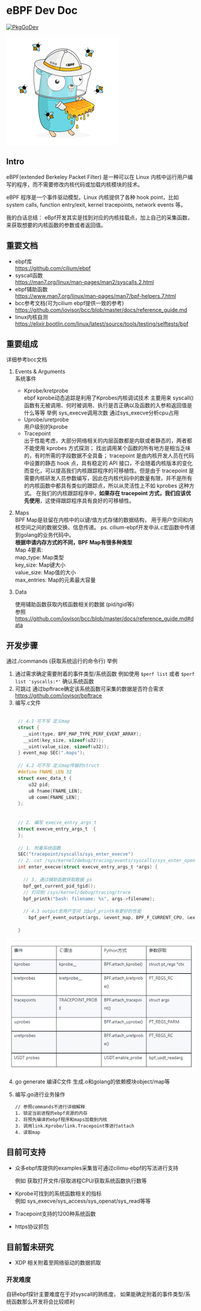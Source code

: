 # eBPF Dev Doc

[![PkgGoDev](https://pkg.go.dev/badge/github.com/cilium/ebpf)](https://pkg.go.dev/github.com/cilium/ebpf)

![HoneyGopher](./cilium-ebpf.png)



## Intro

eBPF(extended Berkeley Packet Filter) 是一种可以在 Linux 内核中运行用户编写的程序，而不需要修改内核代码或加载内核模块的技术。

eBPF 程序是一个事件驱动模型。Linux 内核提供了各种 hook point，比如 system calls, function entry/exit, kernel tracepoints, network events 等。


我的白话总结： eBpf开发其实是找到对应的内核挂载点，加上自己的采集函数，来获取想要的内核函数的参数或者返回值。


## 重要文档
- ebpf库            
https://github.com/cilium/ebpf
- syscall函数             
https://man7.org/linux/man-pages/man2/syscalls.2.html
- ebpf辅助函数               
https://www.man7.org/linux/man-pages/man7/bpf-helpers.7.html
- bcc参考文档(可为cilium ebpf提供一致的参考)            
https://github.com/iovisor/bcc/blob/master/docs/reference_guide.md
- linux内核自测              
https://elixir.bootlin.com/linux/latest/source/tools/testing/selftests/bpf


## 重要组成
详细参考bcc文档

1. Events & Arguments   
    系统事件
     -  Kprobe/kretprobe  
      ebpf kprobe动态追踪是利用了Kprobes内核调试技术
      主要用来 syscall()函数有无被调用、何时被调用、执行是否正确以及函数的入参和返回值是什么等等
      举例 sys_execve调用次数 通过sys_execve分析cpu占用  
      - Uprobe/uretprobe    
      用户级别的kprobe  
      - Tracepoint  
      出于性能考虑，大部分网络相关的内层函数都是内联或者静态的，两者都不能使用 kprobes 方式探测；
找出调用某个函数的所有地方是相当乏味的，有时所需的字段数据不全具备；
tracepoint 是由内核开发人员在代码中设置的静态 hook 点，具有稳定的 API 接口，不会随着内核版本的变化而变化，可以提高我们内核跟踪程序的可移植性。但是由于 tracepoint 是需要内核研发人员参数编写，因此在内核代码中的数量有限，并不是所有的内核函数中都具有类似的跟踪点，所以从灵活性上不如 kprobes 这种方式。 在我们的内核跟踪程序中，**如果存在 tracepoint 方式，我们应该优先使用**，这使得跟踪程序具有良好的可移植性。

1. Maps   
BPF Map是驻留在内核中的以键/值方式存储的数据结构， 用于用户空间和内核空间之间的数据交换、信息传递。
ps. cilium-ebpf开发中从.c宏函数中传递到golang的业务代码中。  
**根据申请内存方式的不同，BPF Map有很多种类型**  
Map 4要素:  
map_type: Map类型  
key_size: Map键大小  
value_size: Map值的大小  
max_entries: Map的元素最大容量



2. Data
   
   使用辅助函数获取内核函数相关的数据 (pid/tgid等)  
   参照 https://github.com/iovisor/bcc/blob/master/docs/reference_guide.md#data



## 开发步骤

通过./commands (获取系统运行的命令行) 举例

1. 通过需求确定需要附着的事件类型/系统函数 例如使用 `$perf list` 或者 `$perf list 'syscalls:*'` 确认系统函数
2. 可跳过 通过bpftrace确定该系统函数可采集的数据是否符合需求 https://github.com/iovisor/bpftrace
3. 编写.c文件
   ```c
   
    // 4.1 可不写 定义map
    struct {
	  __uint(type, BPF_MAP_TYPE_PERF_EVENT_ARRAY);
	  __uint(key_size, sizeof(u32));
	  __uint(value_size, sizeof(u32));
    } event_map SEC(".maps");

    // 4.2 可不写 定义map传输的struct
    #define FNAME_LEN 32
    struct exec_data_t {
        u32 pid;
        u8 fname[FNAME_LEN];
        u8 comm[FNAME_LEN];
    };


    // 2. 编写 execve_entry_args_t
    struct execve_entry_args_t  {
    };

    // 1. 附着系统函数
    SEC("tracepoint/syscalls/sys_enter_execve")
    // 2. cat /sys/kernel/debug/tracing/events/syscalls/sys_enter_open/format 获取该syscall的参数 编写 execve_entry_args_t   其他事件的参数参照下图
    int enter_execve(struct execve_entry_args_t *args) {

      // 3. 通过辅助函数获取数据 ps
      bpf_get_current_pid_tgid();
      // 打印到 /sys/kernel/debug/tracing/trace 
      bpf_printk("bash: filename: %s", args->filename);
      
      // 4.3 output至用户空间 比bpf_printk有更好的性能
	    bpf_perf_event_output(args, &event_map, BPF_F_CURRENT_CPU, &exec_data, sizeof(exec_data));

    }
   ```
   
![HoneyGopher](./各类事件的参数.png)

4. go generate 编译C文件 生成.o和golang的依赖模块object/map等
5. 编写.go进行业务操作

    ```
    // 参照commands不进行详细解释
    1. 锁定当前进程的ebpf资源的内存
    2. 将预先编译的ebpf程序和maps加载到内核
    3. 调用link.Kprobe/link.Tracepoint等进行attach
    4. 读取map
    ```





## 目前可支持
- 众多ebpf库提供的examples采集皆可通过cilimu-ebpf的写法进行支持

  例如 获取打开文件/获取进程CPU/获取系统函数执行数等

- Kprobe可找到的系统函数相关的指标  
  例如 sys_execve/sys_access/sys_openat/sys_read等等

- Tracepoint支持的1200种系统函数

- https协议抓包
  
## 目前暂未研究

- XDP 相关附着至网络驱动的数据抓取

### 开发难度

   自研ebpf探针主要难度在于对syscall的熟练度， 如果能确定附着的事件类型/系统函数那么开发将会比较顺利
   